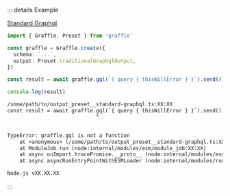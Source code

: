 ::: details Example

<div class="ExampleSnippet">
<a href="../../examples/output/standard-graphql">Standard Graphql</a>

<!-- dprint-ignore-start -->
```ts twoslash
import { Graffle, Preset } from 'graffle'

const graffle = Graffle.create({
  schema: `...`,
  output: Preset.traditionalGraphqlOutput,
})

const result = await graffle.gql(`{ query { thisWillError } }`).send()

console.log(result)
```
<!-- dprint-ignore-end -->

<!-- dprint-ignore-start -->
```txt
/some/path/to/output_preset__standard-graphql.ts:XX:XX
const result = await graffle.gql(`{ query { thisWillError } }`).send()
                             ^


TypeError: graffle.gql is not a function
    at <anonymous> (/some/path/to/output_preset__standard-graphql.ts:XX:XX:30)
    at ModuleJob.run (node:internal/modules/esm/module_job:XX:XX)
    at async onImport.tracePromise.__proto__ (node:internal/modules/esm/loader:XX:XX)
    at async asyncRunEntryPointWithESMLoader (node:internal/modules/run_main:XX:XX)

Node.js vXX.XX.XX
```
<!-- dprint-ignore-end -->

</div>
:::

